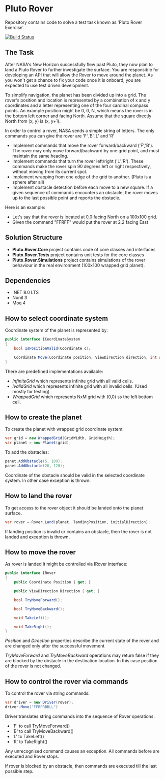 # Pluto Rover
Repository contains code to solve a test task known as 'Pluto Rover Exercise'.

[![Build Status](https://github.com/eseuruk/Pluto.Rover/actions/workflows/build.yml/badge.svg)](https://github.com/eseuruk/Pluto.Rover/actions)

## The Task

After NASA's New Horizon successfully flew past Pluto, they now plan to land a Pluto Rover
to further investigate the surface. You are responsible for developing an API that will allow
the Rover to move around the planet. As you won`t get a chance to fix your code once it is
onboard, you are expected to use test driven development.

To simplify navigation, the planet has been divided up into a grid. The rover's position and
location is represented by a combination of x and y coordinates and a letter representing
one of the four cardinal compass points. An example position might be 0, 0, N, which
means the rover is in the bottom left corner and facing North. Assume that the square
directly North from (x, y) is (x, y+1).

In order to control a rover, NASA sends a simple string of letters. The only commands you
can give the rover are 'F','B','L' and 'R'
* Implement commands that move the rover forward/backward ('F','B'). The rover
may only move forward/backward by one grid point, and must maintain the same
heading.
* Implement commands that turn the rover left/right ('L','R'). These commands make
the rover spin 90 degrees left or right respectively, without moving from its current
spot.
* Implement wrapping from one edge of the grid to another. (Pluto is a sphere after
all)
* Implement obstacle detection before each move to a new square. If a given
sequence of commands encounters an obstacle, the rover moves up to the last
possible point and reports the obstacle.

Here is an example:
* Let's say that the rover is located at 0,0 facing North on a 100x100 grid.
* Given the command "FFRFF" would put the rover at 2,2 facing East

## Solution Structure

* **Pluto.Rover.Core** project contains code of core classes and interfaces
* **Pluto.Rover.Tests** project contains unit tests for the core classes
* **Pluto.Rover.Simulations** project contains simulations of the rover behaviour in the real environment (100x100 wrapped grid planet). 

## Dependencies
* .NET 8.0 LTS
* Nunit 3
* Moq 4 

## How to select coordinate system

Coordinate system of the planet is represented by:
```csharp
public interface ICoordinateSystem
{
    bool IsPositionValid(Coordinate c);

    Coordinate Move(Coordinate position, ViewDirection direction, int stepCount);
}
```
There are predefined implementations available:
* *InfiniteGrid* which represents infinite grid with all valid cells.
* *IvalidGrid* which represents infinite grid with all invalid cells. (Used mostly for testing)
* *WrappedGrid* which represents NxM grid with (0,0) ss the left bottom cell. 

## How to create the planet

To create the planet with wrapped grid coordinate system:
```csharp
var grid = new WrappedGrid(GridWidth, GridHeigth);
var planet = new Planet(grid);
```
To add the obstacles:
```csharp
panet.AddObstacle(5, 100);
panet.AddObstacle(20, 120);
```
Coordinate of the obstacle should be valid in the selected coordinate system. In other case exception is thrown.

## How to land the rover

To get access to the rover object it should be landed onto the planet surface.
```csharp
var rover = Rover.Land(planet, landingPosition, initialDirection);
```
If landing position is invalid or contains an obstacle, then the rover is not landed and exception is thrown.

## How to move the rover

As rover is landed it might be controlled via IRover interface:
```csharp
public interface IRover
{
    public Coordinate Position { get; }

    public ViewDirection Direction { get; }

    bool TryMoveForward();

    bool TryMoveBackward();

    void TakeLeft();

    void TakeRight();
}
```
*Position* and *Direction* properties describe the current state of the rover and are changed only after the successful movement.

*TryMoveForward* and *TryMoveBackward* operations may return false if they are blocked by the obstacle in the destination location. 
In this case position of the rover is not changed.

## How to control the rover via commands 

To control the rover via string commands:
```csharp
var driver = new Driver(rover);
driver.Move("FFRFRBBLL")
```
Driver translates string commands into the sequence of Rover operations:
* 'F' to call TryMoveForward()
* 'B' to call TryMoveBackward()
* 'L' to TakeLeft()
* 'R' to TakeRight()

Any unrecognised command causes an exception. All commands before are executed and Rover stops.

If rover is blocked by an obstacle, then commands are executed till the last possible step. 
